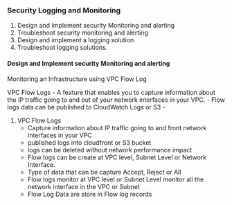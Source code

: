 ### Security Logging and Monitoring

1. Design and Implement security Monitoring and alerting
2. Troubleshoot security monitoring and alerting
3. Design and implement a logging solution
4. Troubleshoot logging solutions.


#### Design and Implement security Monitoring and alerting

Monitoring an Infrastructure  using VPC Flow Log


VPC Flow Logs 
    - A feature that enables you to capture information about the IP traffic going to and out of your network interfaces in your VPC. 
    - Flow logs data can be published to CloudWatch Logs or S3
    - 
1. VPC Flow Logs
    - Capture information about IP traffic going to and front network interfaces in your VPC
    - published logs into cloudfront or S3 bucket
    - logs can be deleted without network performance impact
    - Flow logs can be create at VPC level, Subnet Level or Network Interface.
    - Type of data that can be capture Accept, Reject or All
    - Flow logs monitor at VPC level or Subnet Level monitor all the network interface in the VPC or Subnet
    - Flow Log Data are store in Flow log records
